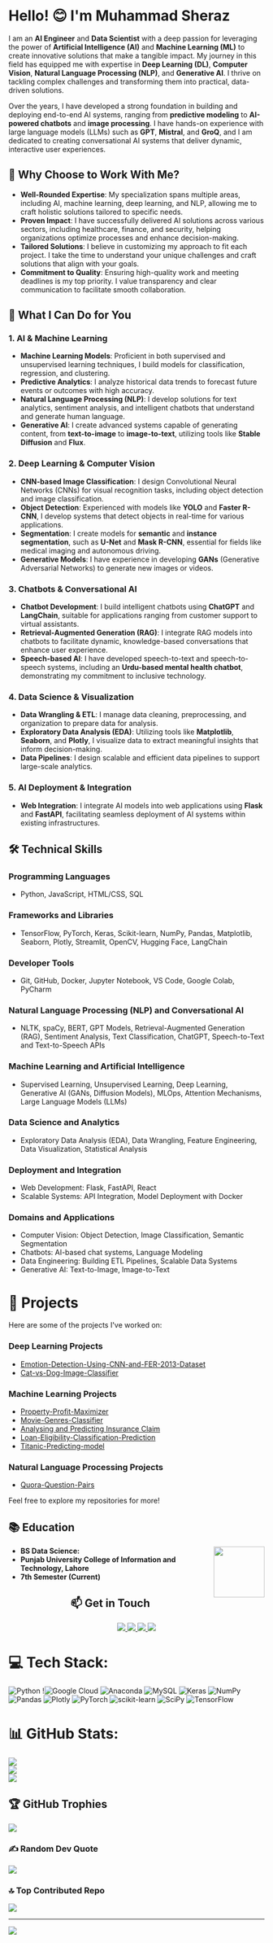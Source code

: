 # Hello! 😊 I'm Muhammad Sheraz

I am an **AI Engineer** and **Data Scientist** with a deep passion for leveraging the power of **Artificial Intelligence (AI)** and **Machine Learning (ML)** to create innovative solutions that make a tangible impact. My journey in this field has equipped me with expertise in **Deep Learning (DL)**, **Computer Vision**, **Natural Language Processing (NLP)**, and **Generative AI**. I thrive on tackling complex challenges and transforming them into practical, data-driven solutions.

Over the years, I have developed a strong foundation in building and deploying end-to-end AI systems, ranging from **predictive modeling** to **AI-powered chatbots** and **image processing**. I have hands-on experience with large language models (LLMs) such as **GPT**, **Mistral**, and **GroQ**, and I am dedicated to creating conversational AI systems that deliver dynamic, interactive user experiences.

## 🌟 Why Choose to Work With Me?

- **Well-Rounded Expertise**: My specialization spans multiple areas, including AI, machine learning, deep learning, and NLP, allowing me to craft holistic solutions tailored to specific needs.
- **Proven Impact**: I have successfully delivered AI solutions across various sectors, including healthcare, finance, and security, helping organizations optimize processes and enhance decision-making.
- **Tailored Solutions**: I believe in customizing my approach to fit each project. I take the time to understand your unique challenges and craft solutions that align with your goals.
- **Commitment to Quality**: Ensuring high-quality work and meeting deadlines is my top priority. I value transparency and clear communication to facilitate smooth collaboration.

## 💼 What I Can Do for You

### 1. **AI & Machine Learning**
- **Machine Learning Models**: Proficient in both supervised and unsupervised learning techniques, I build models for classification, regression, and clustering.
- **Predictive Analytics**: I analyze historical data trends to forecast future events or outcomes with high accuracy.
- **Natural Language Processing (NLP)**: I develop solutions for text analytics, sentiment analysis, and intelligent chatbots that understand and generate human language.
- **Generative AI**: I create advanced systems capable of generating content, from **text-to-image** to **image-to-text**, utilizing tools like **Stable Diffusion** and **Flux**.

### 2. **Deep Learning & Computer Vision**
- **CNN-based Image Classification**: I design Convolutional Neural Networks (CNNs) for visual recognition tasks, including object detection and image classification.
- **Object Detection**: Experienced with models like **YOLO** and **Faster R-CNN**, I develop systems that detect objects in real-time for various applications.
- **Segmentation**: I create models for **semantic** and **instance segmentation**, such as **U-Net** and **Mask R-CNN**, essential for fields like medical imaging and autonomous driving.
- **Generative Models**: I have experience in developing **GANs** (Generative Adversarial Networks) to generate new images or videos.

### 3. **Chatbots & Conversational AI**
- **Chatbot Development**: I build intelligent chatbots using **ChatGPT** and **LangChain**, suitable for applications ranging from customer support to virtual assistants.
- **Retrieval-Augmented Generation (RAG)**: I integrate RAG models into chatbots to facilitate dynamic, knowledge-based conversations that enhance user experience.
- **Speech-based AI**: I have developed speech-to-text and speech-to-speech systems, including an **Urdu-based mental health chatbot**, demonstrating my commitment to inclusive technology.

### 4. **Data Science & Visualization**
- **Data Wrangling & ETL**: I manage data cleaning, preprocessing, and organization to prepare data for analysis.
- **Exploratory Data Analysis (EDA)**: Utilizing tools like **Matplotlib**, **Seaborn**, and **Plotly**, I visualize data to extract meaningful insights that inform decision-making.
- **Data Pipelines**: I design scalable and efficient data pipelines to support large-scale analytics.

### 5. **AI Deployment & Integration**
- **Web Integration**: I integrate AI models into web applications using **Flask** and **FastAPI**, facilitating seamless deployment of AI systems within existing infrastructures.

## 🛠️ Technical Skills

### Programming Languages
- Python, JavaScript, HTML/CSS, SQL

### Frameworks and Libraries
- TensorFlow, PyTorch, Keras, Scikit-learn, NumPy, Pandas, Matplotlib, Seaborn, Plotly, Streamlit, OpenCV, Hugging Face, LangChain

### Developer Tools
- Git, GitHub, Docker, Jupyter Notebook, VS Code, Google Colab, PyCharm

### Natural Language Processing (NLP) and Conversational AI
- NLTK, spaCy, BERT, GPT Models, Retrieval-Augmented Generation (RAG), Sentiment Analysis, Text Classification, ChatGPT, Speech-to-Text and Text-to-Speech APIs

### Machine Learning and Artificial Intelligence
- Supervised Learning, Unsupervised Learning, Deep Learning, Generative AI (GANs, Diffusion Models), MLOps, Attention Mechanisms, Large Language Models (LLMs)

### Data Science and Analytics
- Exploratory Data Analysis (EDA), Data Wrangling, Feature Engineering, Data Visualization, Statistical Analysis

### Deployment and Integration
- Web Development: Flask, FastAPI, React  
- Scalable Systems: API Integration, Model Deployment with Docker

### Domains and Applications
- Computer Vision: Object Detection, Image Classification, Semantic Segmentation  
- Chatbots: AI-based chat systems, Language Modeling  
- Data Engineering: Building ETL Pipelines, Scalable Data Systems  
- Generative AI: Text-to-Image, Image-to-Text  




# 🌱 Projects

Here are some of the projects I've worked on:

### Deep Learning Projects

- [Emotion-Detection-Using-CNN-and-FER-2013-Dataset](https://github.com/Muhammad-Sheraz-ds/Emotion-Detection-Using-CNN-and-FER-2013-Dataset.git)
- [Cat-vs-Dog-Image-Classifier](https://github.com/Muhammad-Sheraz-ds/Cat-vs-Dog-Image-Classifier.git)

### Machine Learning Projects

- [Property-Profit-Maximizer](https://github.com/Muhammad-Sheraz-ds/AI-Property-Profit-Maximizer.git)
- [Movie-Genres-Classifier](https://github.com/Muhammad-Sheraz-ds/Movie-Genres-Classifier.git)
- [Analysing and Predicting Insurance Claim](https://github.com/Muhammad-Sheraz-ds/Predicting-Insurance-Claim.git)
- [Loan-Eligibility-Classification-Prediction](https://github.com/Muhammad-Sheraz-ds/Loan-Eligibility-Classification-Prediction.git)
- [Titanic-Predicting-model](https://github.com/Muhammad-Sheraz-ds/Titanic-Predicting-model.git)

### Natural Language Processing Projects

- [Quora-Question-Pairs](https://github.com/Muhammad-Sheraz-ds/Quora-Question-Pairs.git)


Feel free to explore my repositories for more!

## 📚 Education

<img align="right" width="100" height="100" src="https://upload.wikimedia.org/wikipedia/en/c/c8/University_of_the_Punjab_logo.png">

- **BS Data Science:**
- **Punjab University College of Information and Technology, Lahore**
- **7th Semester (Current)**

  
<div align="center">
  <h2 align="center">📫 Get in Touch</h2>
  
  <!-- LinkedIn Badge -->
  <a href="https://www.linkedin.com/in/muhammad-sheraz-5b3887242?utm_source=share&utm_campaign=share_via&utm_content=profile&utm_medium=android_app">
    <img src="https://img.shields.io/badge/LinkedIn-Muhammad%20Sheraz-0077B5?style=for-the-badge&logo=linkedin&logoColor=white" />
  </a>
  
  <!-- Email Badge -->
  <a href="mailto:sheraz601050@gmail.com">
    <img src="https://img.shields.io/badge/Email-sheraz601050%40gmail.com-D14836?style=for-the-badge&logo=gmail&logoColor=white" />
  </a>
  
  <!-- Kaggle Badge -->
   <a href="https://www.kaggle.com/muhammadsheraza002">
    <img src="https://img.shields.io/badge/Kaggle-Muhammad%20Sheraz-20BEFF?style=for-the-badge&logo=kaggle&logoColor=white" />
  </a>

  <!-- LeetCode Badge -->
  <a href="https://leetcode.com/MuhammadSheraz/">
    <img src="https://img.shields.io/badge/LeetCode-Muhammad%20Sheraz-FFA116?style=for-the-badge&logo=leetcode&logoColor=black" />
  </a>
</div>


# 💻 Tech Stack:
![Python](https://img.shields.io/badge/python-3670A0?style=flat-square&logo=python&logoColor=ffdd54) !![Google Cloud](https://img.shields.io/badge/Google%20Cloud-%234285F4.svg?style=flat-square&logo=google-cloud&logoColor=white) ![Anaconda](https://img.shields.io/badge/Anaconda-%2344A833.svg?style=flat-square&logo=anaconda&logoColor=white) ![MySQL](https://img.shields.io/badge/mysql-%2300f.svg?style=flat-square&logo=mysql&logoColor=white) ![Keras](https://img.shields.io/badge/Keras-%23D00000.svg?style=flat-square&logo=Keras&logoColor=white) ![NumPy](https://img.shields.io/badge/numpy-%23013243.svg?style=flat-square&logo=numpy&logoColor=white) ![Pandas](https://img.shields.io/badge/pandas-%23150458.svg?style=flat-square&logo=pandas&logoColor=white) ![Plotly](https://img.shields.io/badge/Plotly-%233F4F75.svg?style=flat-square&logo=plotly&logoColor=white) ![PyTorch](https://img.shields.io/badge/PyTorch-%23EE4C2C.svg?style=flat-square&logo=PyTorch&logoColor=white) ![scikit-learn](https://img.shields.io/badge/scikit--learn-%23F7931E.svg?style=flat-square&logo=scikit-learn&logoColor=white) ![SciPy](https://img.shields.io/badge/SciPy-%230C55A5.svg?style=flat-square&logo=scipy&logoColor=%white) ![TensorFlow](https://img.shields.io/badge/TensorFlow-%23FF6F00.svg?style=flat-square&logo=TensorFlow&logoColor=white)

# 📊 GitHub Stats:
![](https://github-readme-stats.vercel.app/api?username=Muhammad-Sheraz-ds&theme=vue-dark&hide_border=false&include_all_commits=true&count_private=true)<br/>
![](https://github-readme-streak-stats.herokuapp.com/?user=Muhammad-Sheraz-ds&theme=vue-dark&hide_border=false)<br/>
![](https://github-readme-stats.vercel.app/api/top-langs/?username=Muhammad-Sheraz-ds&theme=vue-dark&hide_border=false&include_all_commits=true&count_private=true&layout=compact)

## 🏆 GitHub Trophies
![](https://github-profile-trophy.vercel.app/?username=Muhammad-Sheraz-ds&theme=radical&no-frame=false&no-bg=false&margin-w=4)

### ✍️ Random Dev Quote
![](https://quotes-github-readme.vercel.app/api?type=horizontal&theme=radical)

### 🔝 Top Contributed Repo
![](https://github-contributor-stats.vercel.app/api?username=Muhammad-Sheraz-ds&limit=5&theme=dark&combine_all_yearly_contributions=true)


---
<!-- [![](https://visitcount.itsvg.in/api?id=MuhammadSheraza002&icon=0&color=0)](https://visitcount.itsvg.in) -->
[![](https://visitcount.itsvg.in/api?id=MuhammadSheraza002&label=Profile%20Views&color=1&icon=0&pretty=false)](https://visitcount.itsvg.in)

<!-- Proudly created with GPRM ( https://gprm.itsvg.in ) -->

